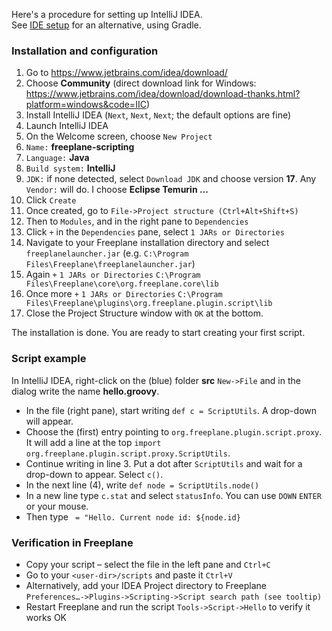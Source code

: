 <!-- toc -->

Here's a procedure for setting up IntelliJ IDEA.\
See [IDE setup](IDE_setup.md) for an alternative, using Gradle.

### Installation and configuration
1. Go to https://www.jetbrains.com/idea/download/
2. Choose **Community** (direct download link for Windows: https://www.jetbrains.com/idea/download/download-thanks.html?platform=windows&code=IIC)
3. Install IntelliJ IDEA (`Next`, `Next`, `Next`; the default options are fine)
4. Launch IntelliJ IDEA
5. On the Welcome screen, choose `New Project`
6. `Name:` **freeplane-scripting**
7. `Language:` **Java**
8. `Build system:` **IntelliJ**
9. `JDK:` if none detected, select `Download JDK` and choose version **17**. Any `Vendor:` will do. I choose **Eclipse Temurin ...**
1. Click `Create`
1. Once created, go to `File->Project structure (Ctrl+Alt+Shift+S)`
1. Then to `Modules`, and in the right pane to `Dependencies`
1. Click `+` in the `Dependencies` pane, select `1 JARs or Directories`
1. Navigate to your Freeplane installation directory and select `freeplanelauncher.jar` (e.g. `C:\Program Files\Freeplane\freeplanelauncher.jar`)
1. Again `+` `1 JARs or Directories` `C:\Program Files\Freeplane\core\org.freeplane.core\lib`
1. Once more `+` `1 JARs or Directories` `C:\Program Files\Freeplane\plugins\org.freeplane.plugin.script\lib`
2. Close the Project Structure window with `OK` at the bottom.

The installation is done. You are ready to start creating your first script.

### Script example
In IntelliJ IDEA, right-click on the (blue) folder **src** `New->File` and in the dialog write the name **hello.groovy**.

* In the file (right pane), start writing `def c = ScriptUtils`. A drop-down will appear.
* Choose the (first) entry pointing to `org.freeplane.plugin.script.proxy`. It will add a line at the top `import org.freeplane.plugin.script.proxy.ScriptUtils`.
* Continue writing in line 3. Put a dot after `ScriptUtils` and wait for a drop-down to appear. Select `c()`.
* In the next line (4), write `def node = ScriptUtils.node()`
* In a new line type `c.stat` and select `statusInfo`. You can use `DOWN` `ENTER` or your mouse.
* Then type ` = "Hello. Current node id: ${node.id}`

### Verification in Freeplane
* Copy your script – select the file in the left pane and `Ctrl+C`
* Go to your `<user-dir>/scripts` and paste it `Ctrl+V`
* Alternatively, add your IDEA Project directory to Freeplane `Preferences…->Plugins->Scripting->Script search path (see tooltip)`
* Restart Freeplane and run the script `Tools->Script->Hello` to verify it works OK
